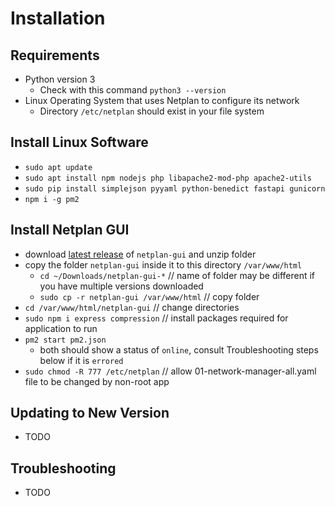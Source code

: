 # Installation

## Requirements

- Python version 3
  - Check with this command `python3 --version`
- Linux Operating System that uses Netplan to configure its network
  - Directory `/etc/netplan` should exist in your file system

## Install Linux Software

- `sudo apt update`
- `sudo apt install npm nodejs php libapache2-mod-php apache2-utils`
- `sudo pip install simplejson pyyaml python-benedict fastapi gunicorn`
- `npm i -g pm2`

## Install Netplan GUI

- download [latest release](https://github.com/xinthose/Netplan-GUI/releases) of `netplan-gui` and unzip folder
- copy the folder `netplan-gui` inside it to this directory `/var/www/html`
  - `cd ~/Downloads/netplan-gui-*`  // name of folder may be different if you have multiple versions downloaded
  - `sudo cp -r netplan-gui /var/www/html`  // copy folder
- `cd /var/www/html/netplan-gui`  // change directories
- `sudo npm i express compression`  // install packages required for application to run
- `pm2 start pm2.json`
  - both should show a status of `online`, consult Troubleshooting steps below if it is `errored`
- `sudo chmod -R 777 /etc/netplan`  // allow 01-network-manager-all.yaml file to be changed by non-root app

## Updating to New Version

- TODO

## Troubleshooting

- TODO
